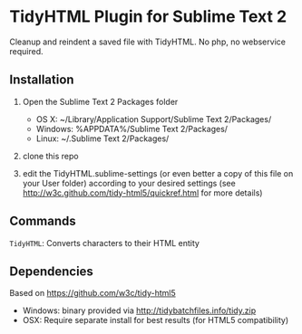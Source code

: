 TidyHTML Plugin for Sublime Text 2
==================================

Cleanup and reindent a saved file with TidyHTML. No php, no webservice required.

Installation
------------

1. Open the Sublime Text 2 Packages folder

    - OS X: ~/Library/Application Support/Sublime Text 2/Packages/
    - Windows: %APPDATA%/Sublime Text 2/Packages/
    - Linux: ~/.Sublime Text 2/Packages/

2. clone this repo
3. edit the TidyHTML.sublime-settings (or even better a copy of this file on your User folder) according to your desired settings (see http://w3c.github.com/tidy-html5/quickref.html for more details)

Commands
--------

`TidyHTML`: Converts characters to their HTML entity


Dependencies
------------

Based on https://github.com/w3c/tidy-html5

- Windows: binary provided via http://tidybatchfiles.info/tidy.zip
- OSX: Require separate install for best results (for HTML5 compatibility)
